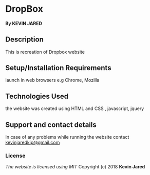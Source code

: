 # DropBox

#### By **KEVIN JARED**
## Description
This is recreation of Dropbox website
## Setup/Installation Requirements
launch in web browsers e.g Chrome, Mozilla
## Technologies Used
the website was created using HTML and CSS , javascript, jquery
## Support and contact details
In case of any problems while running the website contact kevinjaredkip@gmail.com  
### License
*The website is licensed using MIT*
Copyright (c) 2018 **Kevin Jared**
